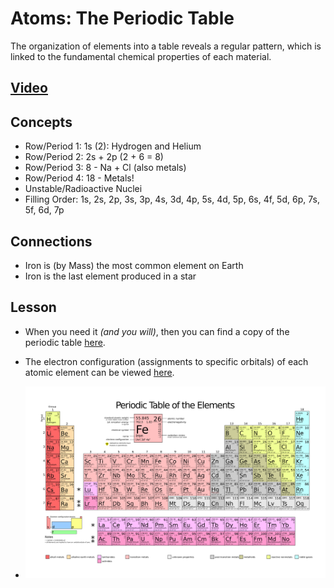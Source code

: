 # Atoms: The Periodic Table
The organization of elements into a table reveals a regular pattern, which is linked to the fundamental chemical properties of each material.

## [Video](https://vimeo.com/1000458082)

## Concepts
- Row/Period 1: 1s (2): Hydrogen and Helium
- Row/Period 2: 2s + 2p (2 + 6 = 8)
- Row/Period 3: 8 - Na + Cl (also metals)
- Row/Period 4: 18 - Metals!
- Unstable/Radioactive Nuclei
- Filling Order: 1s, 2s, 2p, 3s, 3p, 4s, 3d, 4p, 5s, 4d, 5p, 6s, 4f, 5d, 6p, 7s, 5f, 6d, 7p

## Connections
- Iron is (by Mass) the most common element on Earth
- Iron is the last element produced in a star

## Lesson
- When you need it *(and you will)*, then you can find a copy of the periodic table [here](_data/images/periodic_table.png).
+ The electron configuration (assignments to specific orbitals) of each atomic element can be viewed [here](https://en.wikipedia.org/wiki/Electron_configurations_of_the_elements_(data_page)).
* ![The Periodic Table:600](../../../boxes/atoms/_data/images/periodic_table.png)
